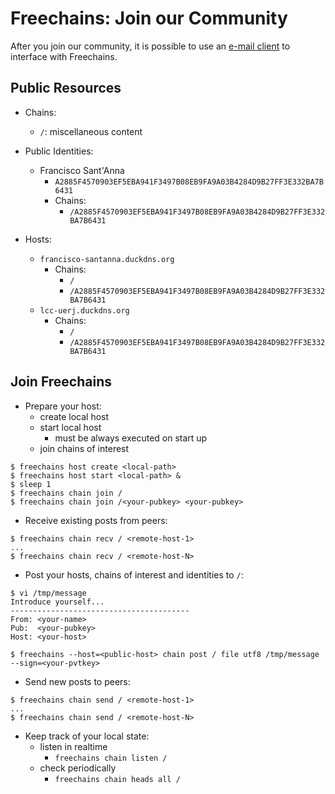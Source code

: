 # Freechains: Join our Community

After you join our community, it is possible to use an [e-mail client](MAIL.md)
to interface with Freechains.

## Public Resources

- Chains:
    - `/`: miscellaneous content

- Public Identities:
    - Francisco Sant'Anna
        - `A2885F4570903EF5EBA941F3497B08EB9FA9A03B4284D9B27FF3E332BA7B6431`
        - Chains:
            - `/A2885F4570903EF5EBA941F3497B08EB9FA9A03B4284D9B27FF3E332BA7B6431`

- Hosts:
    - `francisco-santanna.duckdns.org`
        - Chains:
            - `/`
            - `/A2885F4570903EF5EBA941F3497B08EB9FA9A03B4284D9B27FF3E332BA7B6431`
    - `lcc-uerj.duckdns.org`
        - Chains:
            - `/`
            - `/A2885F4570903EF5EBA941F3497B08EB9FA9A03B4284D9B27FF3E332BA7B6431`

## Join Freechains

- Prepare your host:
    - create local host
    - start local host
        - must be always executed on start up
    - join chains of interest

```
$ freechains host create <local-path>
$ freechains host start <local-path> &
$ sleep 1
$ freechains chain join /
$ freechains chain join /<your-pubkey> <your-pubkey>
```

- Receive existing posts from peers:

```
$ freechains chain recv / <remote-host-1>
...
$ freechains chain recv / <remote-host-N>
```

- Post your hosts, chains of interest and identities to `/`:

```
$ vi /tmp/message
Introduce yourself...
----------------------------------------
From: <your-name>
Pub:  <your-pubkey>
Host: <your-host>

$ freechains --host=<public-host> chain post / file utf8 /tmp/message --sign=<your-pvtkey>
```

- Send new posts to peers:

```
$ freechains chain send / <remote-host-1>
...
$ freechains chain send / <remote-host-N>
```

- Keep track of your local state:
    - listen in realtime
        - `freechains chain listen /`
    - check periodically
        - `freechains chain heads all /`
